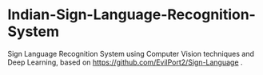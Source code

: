# Indian-Sign-Language-Recognition-System
Sign Language Recognition System using Computer Vision techniques and Deep Learning, 
based on https://github.com/EvilPort2/Sign-Language .
